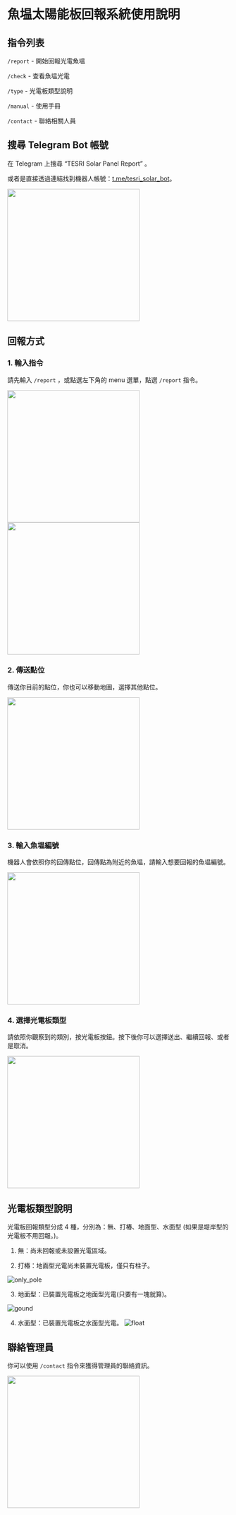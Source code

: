 # 魚塭太陽能板回報系統使用說明


## 指令列表
`/report` - 開始回報光電魚塭

`/check` - 查看魚塭光電

`/type` - 光電板類型說明

`/manual` - 使用手冊

`/contact` - 聯絡相關人員

## 搜尋 Telegram Bot 帳號
在 Telegram 上搜尋 “TESRI Solar Panel Report” 。

或者是直接透過連結找到機器人帳號：[t.me/tesri_solar_bot](https://t.me/tesri_solar_bot)。

<img src="./img/search_bot.jpeg" width="300">


## 回報方式

### 1. 輸入指令
請先輸入 `/report` ，或點選左下角的 menu 選單，點選 `/report` 指令。

<img src="./img/report_command.jpeg" width="300">

<img src="./img/ask_location.jpeg" width="300">

### 2. 傳送點位
傳送你目前的點位，你也可以移動地圖，選擇其他點位。

<img src="./img/select_location.PNG" width="300">

### 3. 輸入魚塭編號
機器人會依照你的回傳點位，回傳點為附近的魚塭，請輸入想要回報的魚塭編號。

<img src="./img/send_pond_index.PNG" width="300">

### 4. 選擇光電板類型
請依照你觀察到的類別，按光電板按鈕。按下後你可以選擇送出、繼續回報、或者是取消。

<img src="./img/select_type_and_sent.PNG" width="300">


## 光電板類型說明
光電板回報類型分成 4 種，分別為：無、打樁、地面型、水面型 (如果是堤岸型的光電板不用回報。)。

1. 無：尚未回報或未設置光電區域。

2. 打樁：地面型光電尚未裝置光電板，僅只有柱子。

![only_pole](./img/only_pole_solar.jpg)

3. 地面型：已裝置光電板之地面型光電(只要有一塊就算)。

![gound](./img/gound_solar.jpg)

4. 水面型：已裝置光電板之水面型光電。
![float](./img/float_solar.jpg)

## 聯絡管理員
你可以使用 `/contact` 指令來獲得管理員的聯絡資訊。

<img src="./img/contact.jpeg" width="300">

